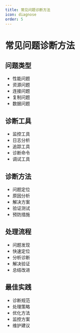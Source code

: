 ```yaml
---
title: 常见问题诊断方法
icon: diagnose
order: 5
---
```


# 常见问题诊断方法

## 问题类型
- 性能问题
- 资源问题
- 连接问题
- 复制问题
- 数据问题

## 诊断工具
- 监控工具
- 日志分析
- 追踪工具
- 诊断命令
- 调试工具

## 诊断方法
- 问题定位
- 原因分析
- 解决方案
- 验证测试
- 预防措施

## 处理流程
- 问题发现
- 快速定位
- 分析诊断
- 解决验证
- 总结改进

## 最佳实践
- 诊断规范
- 处理策略
- 优化方法
- 监控方案
- 维护建议
